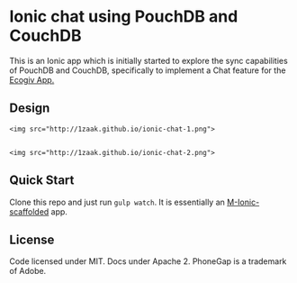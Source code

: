 # Ionic chat using PouchDB and CouchDB
This is an Ionic app which is initially started to explore the sync capabilities of PouchDB and CouchDB, specifically to implement a Chat feature for the [Ecogiv App.](https://play.google.com/store/apps/details?id=com.ruizon.ecogivseller)

## Design

<p align="center">
 
    <img src="http://1zaak.github.io/ionic-chat-1.png">
  
  
    <img src="http://1zaak.github.io/ionic-chat-2.png">
  
  
</p>


## Quick Start
Clone this repo and just run `gulp watch`. It is essentially an [M-Ionic-scaffolded](https://github.com/mwaylabs/generator-m-ionic) app.


## License
Code licensed under MIT. Docs under Apache 2. PhoneGap is a trademark of Adobe.
